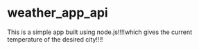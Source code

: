 # weather_app_api

This is a simple app built using node.js!!!!which gives the current temperature of the desired city!!!!
